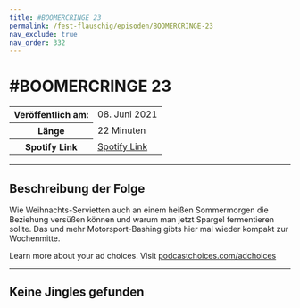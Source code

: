 ```yaml
---
title: #BOOMERCRINGE 23
permalink: /fest-flauschig/episoden/BOOMERCRINGE-23
nav_exclude: true
nav_order: 332
---
```


# #BOOMERCRINGE 23
<table class="resp-table dcf-table dcf-table-responsive dcf-table-bordered dcf-table-striped dcf-w-100%">
                    <tbody>
                        <tr>
                            <th scope="row">Veröffentlich am:</th>
                            <td data-label="Veröffentlich am:">08. Juni 2021</td>
                        </tr>
                        <tr>
                            <th scope="row">Länge </th>
                            <td data-label="Länge ">22 Minuten</td>
                        </tr><tr>
                                <th scope="row">Spotify Link</th>
                                <td data-label="Spotify Link"><a href="https://open.spotify.com/episode/23oYIdbiVq8L0oXmxNmw1D">Spotify Link</a></td>
                            </tr></tbody>
                </table>

***

## Beschreibung der Folge

<div>
<p>Wie Weihnachts-Servietten auch an einem heißen Sommermorgen die Beziehung versüßen können und warum man jetzt Spargel fermentieren sollte. Das und mehr Motorsport-Bashing gibts hier mal wieder kompakt zur Wochenmitte.</p><p> </p><p>Learn more about your ad choices. Visit <a href="https://podcastchoices.com/adchoices">podcastchoices.com/adchoices</a></p>  
</div>

***

## Keine Jingles gefunden